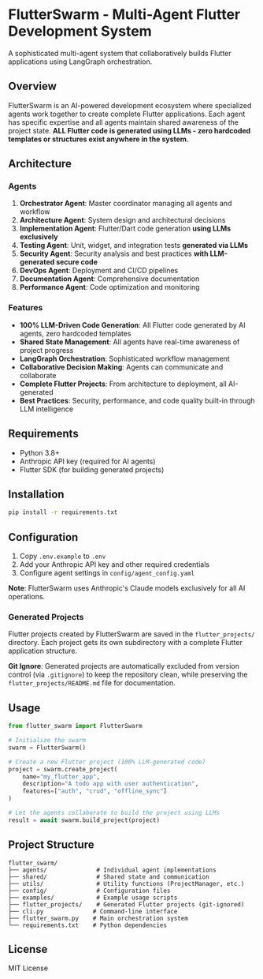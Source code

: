 # FlutterSwarm - Multi-Agent Flutter Development System

A sophisticated multi-agent system that collaboratively builds Flutter applications using LangGraph orchestration.

## Overview

FlutterSwarm is an AI-powered development ecosystem where specialized agents work together to create complete Flutter applications. Each agent has specific expertise and all agents maintain shared awareness of the project state. **ALL Flutter code is generated using LLMs - zero hardcoded templates or structures exist anywhere in the system.**

## Architecture

### Agents

1. **Orchestrator Agent**: Master coordinator managing all agents and workflow
2. **Architecture Agent**: System design and architectural decisions
3. **Implementation Agent**: Flutter/Dart code generation **using LLMs exclusively**
4. **Testing Agent**: Unit, widget, and integration tests **generated via LLMs**
5. **Security Agent**: Security analysis and best practices **with LLM-generated secure code**
6. **DevOps Agent**: Deployment and CI/CD pipelines
7. **Documentation Agent**: Comprehensive documentation
8. **Performance Agent**: Code optimization and monitoring

### Features

- **100% LLM-Driven Code Generation**: All Flutter code generated by AI agents, zero hardcoded templates
- **Shared State Management**: All agents have real-time awareness of project progress
- **LangGraph Orchestration**: Sophisticated workflow management
- **Collaborative Decision Making**: Agents can communicate and collaborate
- **Complete Flutter Projects**: From architecture to deployment, all AI-generated
- **Best Practices**: Security, performance, and code quality built-in through LLM intelligence

## Requirements

- Python 3.8+
- Anthropic API key (required for AI agents)
- Flutter SDK (for building generated projects)

## Installation

```bash
pip install -r requirements.txt
```

## Configuration

1. Copy `.env.example` to `.env`
2. Add your Anthropic API key and other required credentials
3. Configure agent settings in `config/agent_config.yaml`

**Note**: FlutterSwarm uses Anthropic's Claude models exclusively for all AI operations.

### Generated Projects

Flutter projects created by FlutterSwarm are saved in the `flutter_projects/` directory. Each project gets its own subdirectory with a complete Flutter application structure. 

**Git Ignore**: Generated projects are automatically excluded from version control (via `.gitignore`) to keep the repository clean, while preserving the `flutter_projects/README.md` file for documentation.

## Usage

```python
from flutter_swarm import FlutterSwarm

# Initialize the swarm
swarm = FlutterSwarm()

# Create a new Flutter project (100% LLM-generated code)
project = swarm.create_project(
    name="my_flutter_app",
    description="A todo app with user authentication",
    features=["auth", "crud", "offline_sync"]
)

# Let the agents collaborate to build the project using LLMs
result = await swarm.build_project(project)
```

## Project Structure

```
flutter_swarm/
├── agents/              # Individual agent implementations
├── shared/              # Shared state and communication
├── utils/               # Utility functions (ProjectManager, etc.)
├── config/              # Configuration files
├── examples/            # Example usage scripts
├── flutter_projects/    # Generated Flutter projects (git-ignored)
├── cli.py              # Command-line interface
├── flutter_swarm.py    # Main orchestration system
└── requirements.txt    # Python dependencies
```

## License

MIT License